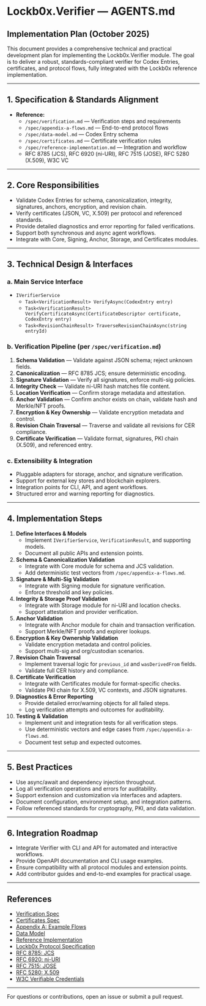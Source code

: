 # Lockb0x.Verifier — AGENTS.md

## Implementation Plan (October 2025)

This document provides a comprehensive technical and practical development plan for implementing the Lockb0x.Verifier module. The goal is to deliver a robust, standards-compliant verifier for Codex Entries, certificates, and protocol flows, fully integrated with the Lockb0x reference implementation.

---

## 1. Specification & Standards Alignment

- **Reference:**
  - `/spec/verification.md` — Verification steps and requirements
  - `/spec/appendix-a-flows.md` — End-to-end protocol flows
  - `/spec/data-model.md` — Codex Entry schema
  - `/spec/certificates.md` — Certificate verification rules
  - `/spec/reference-implementation.md` — Integration and workflow
  - RFC 8785 (JCS), RFC 6920 (ni-URI), RFC 7515 (JOSE), RFC 5280 (X.509), W3C VC

---

## 2. Core Responsibilities

- Validate Codex Entries for schema, canonicalization, integrity, signatures, anchors, encryption, and revision chain.
- Verify certificates (JSON, VC, X.509) per protocol and referenced standards.
- Provide detailed diagnostics and error reporting for failed verifications.
- Support both synchronous and async agent workflows.
- Integrate with Core, Signing, Anchor, Storage, and Certificates modules.

---

## 3. Technical Design & Interfaces

### a. Main Service Interface

- `IVerifierService`
  - `Task<VerificationResult> VerifyAsync(CodexEntry entry)`
  - `Task<VerificationResult> VerifyCertificateAsync(CertificateDescriptor certificate, CodexEntry entry)`
  - `Task<RevisionChainResult> TraverseRevisionChainAsync(string entryId)`

### b. Verification Pipeline (per `/spec/verification.md`)

1. **Schema Validation** — Validate against JSON schema; reject unknown fields.
2. **Canonicalization** — RFC 8785 JCS; ensure deterministic encoding.
3. **Signature Validation** — Verify all signatures, enforce multi-sig policies.
4. **Integrity Check** — Validate ni-URI hash matches file content.
5. **Location Verification** — Confirm storage metadata and attestation.
6. **Anchor Validation** — Confirm anchor exists on chain, validate hash and Merkle/NFT proofs.
7. **Encryption & Key Ownership** — Validate encryption metadata and control.
8. **Revision Chain Traversal** — Traverse and validate all revisions for CER compliance.
9. **Certificate Verification** — Validate format, signatures, PKI chain (X.509), and referenced entry.

### c. Extensibility & Integration

- Pluggable adapters for storage, anchor, and signature verification.
- Support for external key stores and blockchain explorers.
- Integration points for CLI, API, and agent workflows.
- Structured error and warning reporting for diagnostics.

---

## 4. Implementation Steps

1. **Define Interfaces & Models**
   - Implement `IVerifierService`, `VerificationResult`, and supporting models.
   - Document all public APIs and extension points.
2. **Schema & Canonicalization Validation**
   - Integrate with Core module for schema and JCS validation.
   - Add deterministic test vectors from `/spec/appendix-a-flows.md`.
3. **Signature & Multi-Sig Validation**
   - Integrate with Signing module for signature verification.
   - Enforce threshold and key policies.
4. **Integrity & Storage Proof Validation**
   - Integrate with Storage module for ni-URI and location checks.
   - Support attestation and provider verification.
5. **Anchor Validation**
   - Integrate with Anchor module for chain and transaction verification.
   - Support Merkle/NFT proofs and explorer lookups.
6. **Encryption & Key Ownership Validation**
   - Validate encryption metadata and control policies.
   - Support multi-sig and org/custodian scenarios.
7. **Revision Chain Traversal**
   - Implement traversal logic for `previous_id` and `wasDerivedFrom` fields.
   - Validate full CER history and compliance.
8. **Certificate Verification**
   - Integrate with Certificates module for format-specific checks.
   - Validate PKI chain for X.509, VC contexts, and JSON signatures.
9. **Diagnostics & Error Reporting**
   - Provide detailed error/warning objects for all failed steps.
   - Log verification attempts and outcomes for auditability.
10. **Testing & Validation**
    - Implement unit and integration tests for all verification steps.
    - Use deterministic vectors and edge cases from `/spec/appendix-a-flows.md`.
    - Document test setup and expected outcomes.

---

## 5. Best Practices

- Use async/await and dependency injection throughout.
- Log all verification operations and errors for auditability.
- Support extension and customization via interfaces and adapters.
- Document configuration, environment setup, and integration patterns.
- Follow referenced standards for cryptography, PKI, and data validation.

---

## 6. Integration Roadmap

- Integrate Verifier with CLI and API for automated and interactive workflows.
- Provide OpenAPI documentation and CLI usage examples.
- Ensure compatibility with all protocol modules and extension points.
- Add contributor guides and end-to-end examples for practical usage.

---

## References

- [Verification Spec](../../spec/verification.md)
- [Certificates Spec](../../spec/certificates.md)
- [Appendix A: Example Flows](../../spec/appendix-a-flows.md)
- [Data Model](../../spec/data-model.md)
- [Reference Implementation](../../spec/reference-implementation.md)
- [Lockb0x Protocol Specification](../../spec/v0.0.1-public-draft.md)
- [RFC 8785: JCS](https://datatracker.ietf.org/doc/html/rfc8785)
- [RFC 6920: ni-URI](https://datatracker.ietf.org/doc/html/rfc6920)
- [RFC 7515: JOSE](https://datatracker.ietf.org/doc/html/rfc7515)
- [RFC 5280: X.509](https://datatracker.ietf.org/doc/html/rfc5280)
- [W3C Verifiable Credentials](https://www.w3.org/TR/vc-data-model/)

---

For questions or contributions, open an issue or submit a pull request.
